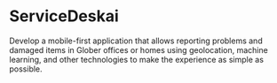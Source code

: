 # ServiceDeskai
Develop a mobile-first application that allows reporting problems and damaged items in Glober offices or homes using geolocation, machine learning, and other technologies to make the experience as simple as possible.
